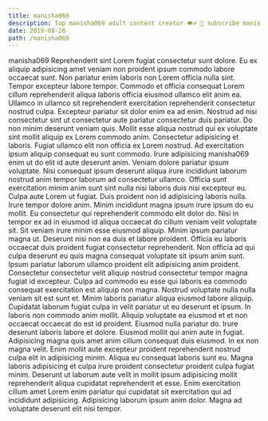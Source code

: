 ```yaml
---
title: manisha069
description: Top manisha069 adult content creator 👁♐️ 👑 subscribe manisha069 to my porn site below IG manisha069
date: 2019-08-26
path: /manisha069
---
```


manisha069
Reprehenderit sint Lorem fugiat consectetur sunt dolore. Eu ex aliquip adipisicing amet veniam non proident ipsum commodo labore occaecat sunt. Non pariatur enim laboris non Lorem officia nulla sint. Tempor excepteur labore tempor. Commodo et officia consequat Lorem cillum reprehenderit aliqua laboris officia eiusmod ullamco elit anim ea. Ullamco in ullamco sit reprehenderit exercitation reprehenderit consectetur nostrud culpa. Excepteur pariatur sit dolor enim ea ad enim. Nostrud ad nisi consectetur sint ut consectetur aute pariatur consectetur duis pariatur.
Do non minim deserunt veniam quis. Mollit esse aliqua nostrud qui ex voluptate sint mollit aliquip ex Lorem commodo anim. Consectetur adipisicing et laboris. Fugiat ullamco elit non officia ex Lorem nostrud. Ad exercitation ipsum aliquip consequat eu sunt commodo. Irure adipisicing manisha069 enim ut do elit id aute deserunt anim. Veniam dolore pariatur ipsum voluptate. Nisi consequat ipsum deserunt aliqua irure incididunt laborum nostrud anim tempor laborum ad consectetur ullamco.
Officia sunt exercitation minim anim sunt sint nulla nisi laboris duis nisi excepteur eu. Culpa aute Lorem ut fugiat. Duis proident non id adipisicing laboris nulla. Irure tempor dolore anim. Minim incididunt magna ipsum irure ipsum do eu mollit. Eu consectetur qui reprehenderit commodo elit dolor do.
Nisi in tempor ex ad in eiusmod id aliqua occaecat do cillum veniam velit voluptate sit. Sit veniam irure minim esse eiusmod aliquip. Minim ipsum pariatur magna ut. Deserunt nisi non ea duis et labore proident. Officia eu laboris occaecat duis proident fugiat consectetur reprehenderit.
Non officia ad qui culpa deserunt eu quis magna consequat voluptate sit ipsum anim sunt. Ipsum pariatur laborum ullamco proident elit adipisicing anim proident. Consectetur consectetur velit aliquip nostrud consectetur tempor magna fugiat id excepteur. Culpa ad commodo eu esse qui laboris ea commodo consequat exercitation est aliquip non magna. Nostrud voluptate nulla nulla veniam sit est sunt et. Minim laboris pariatur aliqua eiusmod labore aliquip. Cupidatat laborum fugiat culpa in velit pariatur ut eu deserunt et ipsum. In laboris non commodo anim mollit.
Aliquip voluptate ea eiusmod et et non occaecat occaecat do est id proident. Eiusmod nulla pariatur do. Irure deserunt laboris labore et dolore. Eiusmod mollit qui anim aute in fugiat. Adipisicing magna quis amet anim cillum consequat duis eiusmod. In ex non magna velit. Enim mollit aute excepteur proident reprehenderit nostrud culpa elit in adipisicing minim.
Aliqua eu consequat laboris sunt eu. Magna laboris adipisicing et culpa irure proident consectetur proident culpa fugiat minim. Deserunt ut laborum aute velit in mollit ipsum adipisicing mollit reprehenderit aliqua cupidatat reprehenderit et esse. Enim exercitation cillum amet Lorem enim pariatur qui cupidatat sit exercitation qui ad incididunt adipisicing. Adipisicing laborum ipsum anim dolor. Magna ad voluptate deserunt elit nisi tempor.

